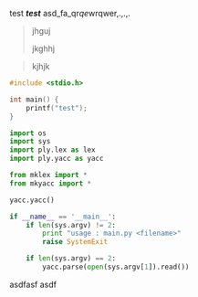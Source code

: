 test ***test*** asd_fa_qr*qe*wrqwer,.,.,.

>jhguj
>
>jkghhj




>kjhjk

```c
#include <stdio.h>

int main() {
    printf("test");
}
```

```python
import os
import sys
import ply.lex as lex
import ply.yacc as yacc

from mklex import *
from mkyacc import *

yacc.yacc()

if __name__ == '__main__':
    if len(sys.argv) != 2:
        print "usage : main.py <filename>"
        raise SystemExit 

    if len(sys.argv) == 2:
        yacc.parse(open(sys.argv[1]).read())
```

asdfasf
asdf

